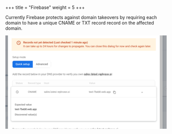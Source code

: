 +++
title = "Firebase"
weight = 5
+++

Currently Firebase protects against domain takeovers by requiring each domain to have a unique CNAME or TXT record record on the affected domain.

![Firebase DNS Settings](/static/domain-takeovers/firebase.png)

